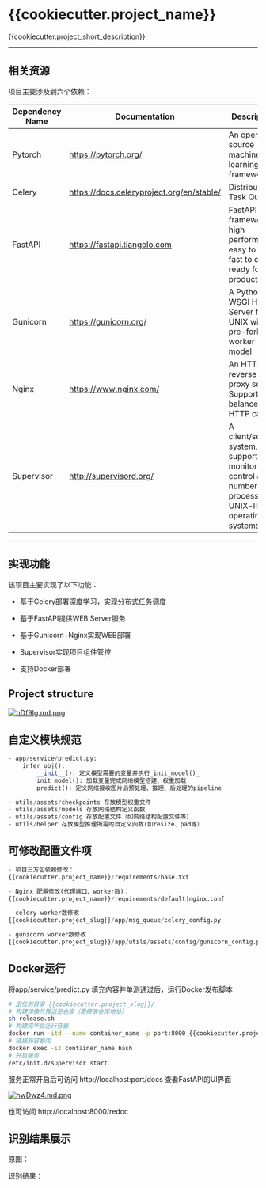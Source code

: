 # {{cookiecutter.project_name}}

{{cookiecutter.project_short_description}}

---



## 相关资源

项目主要涉及到六个依赖：

| Dependency Name | Documentation                             | Description                                                  |
| --------------- | ----------------------------------------- | ------------------------------------------------------------ |
| Pytorch         | https://pytorch.org/                      | An open source machine learning framework                    |
| Celery          | https://docs.celeryproject.org/en/stable/ | Distributed Task Queue                                       |
| FastAPI         | https://fastapi.tiangolo.com              | FastAPI framework, high performance, easy to learn, fast to code, ready for production |
| Gunicorn        | https://gunicorn.org/                     | A Python WSGI HTTP Server for UNIX with pre-fork worker model |
| Nginx           | https://www.nginx.com/                    | An HTTP and reverse proxy server, Support load balancer and HTTP cache |
| Supervisor      | http://supervisord.org/                   | A client/server system, support monitor and control a number of processes on UNIX-like operating systems |

---



## 实现功能

该项目主要实现了以下功能：

- 基于Celery部署深度学习，实现分布式任务调度

- 基于FastAPI提供WEB Server服务

- 基于Gunicorn+Nginx实现WEB部署
- Supervisor实现项目组件管控
- 支持Docker部署



## Project structure

[![hDf9Ig.md.png](https://z3.ax1x.com/2021/09/02/hDf9Ig.md.png)](https://imgtu.com/i/hDf9Ig)



## 自定义模块规范

```python
- app/service/predict.py:
    infer_obj():
  		__init__(): 定义模型需要的变量并执行_init_model()_
  		init_model(): 加载变量完成网络模型搭建、权重加载
  		predict(): 定义网络接收图片后预处理、推理、后处理的pipeline

- utils/assets/checkpoints 存放模型权重文件
- utils/assets/models 存放网络结构定义函数
- utils/assets/config 存放配置文件（如网络结构配置文件等）
- utils/helper 存放模型推理所需的自定义函数(如resize、pad等）
```



## 可修改配置文件项

```python
- 项目三方包依赖修改：
{{cookiecutter.project_name}}/requirements/base.txt

- Nginx 配置修改(代理端口、worker数)：
{{cookiecutter.project_name}}/requirements/default|nginx.conf

- celery worker数修改：
{{cookiecutter.project_slug}}/app/msg_queue/celery_config.py

- gunicorn worker数修改：
{{cookiecutter.project_slug}}/app/utils/assets/config/gunicorn_config.py
```



## Docker运行

将app/service/predict.py 填充内容并单测通过后，运行Docker发布脚本

```bash
# 定位到目录 {{cookiecutter.project_slug}}/
# 构建镜像并推送至仓库（需修改仓库地址）
sh release.sh
# 构建完毕后运行容器
docker run -itd --name container_name -p port:8000 {{cookiecutter.project_name}}:latest bash
# 链接到容器内
docker exec -it container_name bash
# 开启服务
/etc/init.d/supervisor start
```

服务正常开启后可访问 http://localhost:port/docs 查看FastAPI的UI界面

[![hwDwz4.md.png](https://z3.ax1x.com/2021/09/01/hwDwz4.md.png)](https://imgtu.com/i/hwDwz4)


也可访问 http://localhost:8000/redoc



## 识别结果展示

原图：



识别结果：

